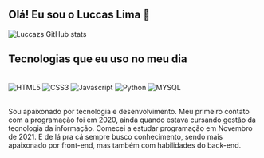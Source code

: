 ## Olá! Eu sou o Luccas Lima 🤙

![Luccazs GitHub stats](https://github-readme-stats.vercel.app/api?username=Luccazs&show_icons=true&theme=radical)


## Tecnologias que eu uso no meu dia

<div style='display: inline_block'><br/>
    <img align='center' alt='HTML5' src='https://img.shields.io/badge/HTML5-E34F26?style=for-the-badge&logo=html5&logoColor=white'/>
    <img align='center' alt='CSS3' src='https://img.shields.io/badge/CSS3-1572B6?style=for-the-badge&logo=css3&logoColor=white'/>
    <img align='center' alt='Javascript' src='https://img.shields.io/badge/JavaScript-F7DF1E?style=for-the-badge&logo=javascript&logoColor=black'/>
    <img align='center' alt='Python' src='https://img.shields.io/badge/Python-14354C?style=for-the-badge&logo=python&logoColor=white'/>
    <img align='center' alt='MYSQL' src='https://img.shields.io/badge/MySQL-00000F?style=for-the-badge&logo=mysql&logoColor=white'/>
    
</div><br/>



Sou apaixonado por tecnologia e desenvolvimento. Meu primeiro contato com a programação foi em 2020, ainda quando estava cursando gestão da tecnologia da informação. Comecei a estudar programação em Novembro de 2021. E de lá pra cá sempre busco conhecimento, sendo mais apaixonado por front-end, mas também com habilidades do back-end.
